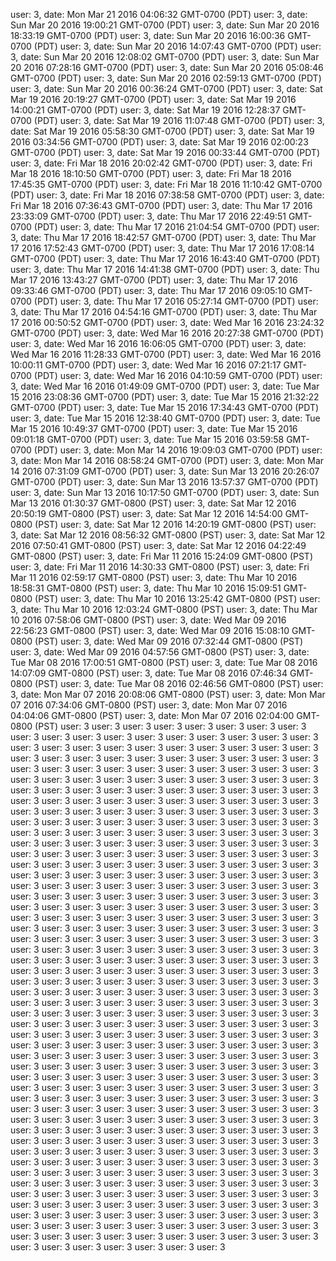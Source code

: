 user: 3, date: Mon Mar 21 2016 04:06:32 GMT-0700 (PDT)
user: 3, date: Sun Mar 20 2016 19:00:21 GMT-0700 (PDT)
user: 3, date: Sun Mar 20 2016 18:33:19 GMT-0700 (PDT)
user: 3, date: Sun Mar 20 2016 16:00:36 GMT-0700 (PDT)
user: 3, date: Sun Mar 20 2016 14:07:43 GMT-0700 (PDT)
user: 3, date: Sun Mar 20 2016 12:08:02 GMT-0700 (PDT)
user: 3, date: Sun Mar 20 2016 07:28:16 GMT-0700 (PDT)
user: 3, date: Sun Mar 20 2016 05:08:46 GMT-0700 (PDT)
user: 3, date: Sun Mar 20 2016 02:59:13 GMT-0700 (PDT)
user: 3, date: Sun Mar 20 2016 00:36:24 GMT-0700 (PDT)
user: 3, date: Sat Mar 19 2016 20:19:27 GMT-0700 (PDT)
user: 3, date: Sat Mar 19 2016 14:00:21 GMT-0700 (PDT)
user: 3, date: Sat Mar 19 2016 12:28:37 GMT-0700 (PDT)
user: 3, date: Sat Mar 19 2016 11:07:48 GMT-0700 (PDT)
user: 3, date: Sat Mar 19 2016 05:58:30 GMT-0700 (PDT)
user: 3, date: Sat Mar 19 2016 03:34:56 GMT-0700 (PDT)
user: 3, date: Sat Mar 19 2016 02:00:23 GMT-0700 (PDT)
user: 3, date: Sat Mar 19 2016 00:33:44 GMT-0700 (PDT)
user: 3, date: Fri Mar 18 2016 20:02:42 GMT-0700 (PDT)
user: 3, date: Fri Mar 18 2016 18:10:50 GMT-0700 (PDT)
user: 3, date: Fri Mar 18 2016 17:45:35 GMT-0700 (PDT)
user: 3, date: Fri Mar 18 2016 11:10:42 GMT-0700 (PDT)
user: 3, date: Fri Mar 18 2016 07:38:58 GMT-0700 (PDT)
user: 3, date: Fri Mar 18 2016 07:36:43 GMT-0700 (PDT)
user: 3, date: Thu Mar 17 2016 23:33:09 GMT-0700 (PDT)
user: 3, date: Thu Mar 17 2016 22:49:51 GMT-0700 (PDT)
user: 3, date: Thu Mar 17 2016 21:04:54 GMT-0700 (PDT)
user: 3, date: Thu Mar 17 2016 18:42:57 GMT-0700 (PDT)
user: 3, date: Thu Mar 17 2016 17:52:43 GMT-0700 (PDT)
user: 3, date: Thu Mar 17 2016 17:08:14 GMT-0700 (PDT)
user: 3, date: Thu Mar 17 2016 16:43:40 GMT-0700 (PDT)
user: 3, date: Thu Mar 17 2016 14:41:38 GMT-0700 (PDT)
user: 3, date: Thu Mar 17 2016 13:43:27 GMT-0700 (PDT)
user: 3, date: Thu Mar 17 2016 09:33:46 GMT-0700 (PDT)
user: 3, date: Thu Mar 17 2016 09:05:10 GMT-0700 (PDT)
user: 3, date: Thu Mar 17 2016 05:27:14 GMT-0700 (PDT)
user: 3, date: Thu Mar 17 2016 04:54:16 GMT-0700 (PDT)
user: 3, date: Thu Mar 17 2016 00:50:52 GMT-0700 (PDT)
user: 3, date: Wed Mar 16 2016 23:24:32 GMT-0700 (PDT)
user: 3, date: Wed Mar 16 2016 20:27:38 GMT-0700 (PDT)
user: 3, date: Wed Mar 16 2016 16:06:05 GMT-0700 (PDT)
user: 3, date: Wed Mar 16 2016 11:28:33 GMT-0700 (PDT)
user: 3, date: Wed Mar 16 2016 10:00:11 GMT-0700 (PDT)
user: 3, date: Wed Mar 16 2016 07:21:17 GMT-0700 (PDT)
user: 3, date: Wed Mar 16 2016 04:10:59 GMT-0700 (PDT)
user: 3, date: Wed Mar 16 2016 01:49:09 GMT-0700 (PDT)
user: 3, date: Tue Mar 15 2016 23:08:36 GMT-0700 (PDT)
user: 3, date: Tue Mar 15 2016 21:32:22 GMT-0700 (PDT)
user: 3, date: Tue Mar 15 2016 17:34:43 GMT-0700 (PDT)
user: 3, date: Tue Mar 15 2016 12:38:40 GMT-0700 (PDT)
user: 3, date: Tue Mar 15 2016 10:49:37 GMT-0700 (PDT)
user: 3, date: Tue Mar 15 2016 09:01:18 GMT-0700 (PDT)
user: 3, date: Tue Mar 15 2016 03:59:58 GMT-0700 (PDT)
user: 3, date: Mon Mar 14 2016 19:09:03 GMT-0700 (PDT)
user: 3, date: Mon Mar 14 2016 08:58:24 GMT-0700 (PDT)
user: 3, date: Mon Mar 14 2016 07:31:09 GMT-0700 (PDT)
user: 3, date: Sun Mar 13 2016 20:26:07 GMT-0700 (PDT)
user: 3, date: Sun Mar 13 2016 13:57:37 GMT-0700 (PDT)
user: 3, date: Sun Mar 13 2016 10:17:50 GMT-0700 (PDT)
user: 3, date: Sun Mar 13 2016 01:30:37 GMT-0800 (PST)
user: 3, date: Sat Mar 12 2016 20:50:19 GMT-0800 (PST)
user: 3, date: Sat Mar 12 2016 14:54:00 GMT-0800 (PST)
user: 3, date: Sat Mar 12 2016 14:20:19 GMT-0800 (PST)
user: 3, date: Sat Mar 12 2016 08:56:32 GMT-0800 (PST)
user: 3, date: Sat Mar 12 2016 07:50:41 GMT-0800 (PST)
user: 3, date: Sat Mar 12 2016 04:22:49 GMT-0800 (PST)
user: 3, date: Fri Mar 11 2016 15:24:09 GMT-0800 (PST)
user: 3, date: Fri Mar 11 2016 14:30:33 GMT-0800 (PST)
user: 3, date: Fri Mar 11 2016 02:59:17 GMT-0800 (PST)
user: 3, date: Thu Mar 10 2016 18:58:31 GMT-0800 (PST)
user: 3, date: Thu Mar 10 2016 15:09:51 GMT-0800 (PST)
user: 3, date: Thu Mar 10 2016 13:25:42 GMT-0800 (PST)
user: 3, date: Thu Mar 10 2016 12:03:24 GMT-0800 (PST)
user: 3, date: Thu Mar 10 2016 07:58:06 GMT-0800 (PST)
user: 3, date: Wed Mar 09 2016 22:56:23 GMT-0800 (PST)
user: 3, date: Wed Mar 09 2016 15:08:10 GMT-0800 (PST)
user: 3, date: Wed Mar 09 2016 07:32:44 GMT-0800 (PST)
user: 3, date: Wed Mar 09 2016 04:57:56 GMT-0800 (PST)
user: 3, date: Tue Mar 08 2016 17:00:51 GMT-0800 (PST)
user: 3, date: Tue Mar 08 2016 14:07:09 GMT-0800 (PST)
user: 3, date: Tue Mar 08 2016 07:46:34 GMT-0800 (PST)
user: 3, date: Tue Mar 08 2016 02:46:56 GMT-0800 (PST)
user: 3, date: Mon Mar 07 2016 20:08:06 GMT-0800 (PST)
user: 3, date: Mon Mar 07 2016 07:34:06 GMT-0800 (PST)
user: 3, date: Mon Mar 07 2016 04:04:06 GMT-0800 (PST)
user: 3, date: Mon Mar 07 2016 02:04:00 GMT-0800 (PST)
user: 3
user: 3
user: 3
user: 3
user: 3
user: 3
user: 3
user: 3
user: 3
user: 3
user: 3
user: 3
user: 3
user: 3
user: 3
user: 3
user: 3
user: 3
user: 3
user: 3
user: 3
user: 3
user: 3
user: 3
user: 3
user: 3
user: 3
user: 3
user: 3
user: 3
user: 3
user: 3
user: 3
user: 3
user: 3
user: 3
user: 3
user: 3
user: 3
user: 3
user: 3
user: 3
user: 3
user: 3
user: 3
user: 3
user: 3
user: 3
user: 3
user: 3
user: 3
user: 3
user: 3
user: 3
user: 3
user: 3
user: 3
user: 3
user: 3
user: 3
user: 3
user: 3
user: 3
user: 3
user: 3
user: 3
user: 3
user: 3
user: 3
user: 3
user: 3
user: 3
user: 3
user: 3
user: 3
user: 3
user: 3
user: 3
user: 3
user: 3
user: 3
user: 3
user: 3
user: 3
user: 3
user: 3
user: 3
user: 3
user: 3
user: 3
user: 3
user: 3
user: 3
user: 3
user: 3
user: 3
user: 3
user: 3
user: 3
user: 3
user: 3
user: 3
user: 3
user: 3
user: 3
user: 3
user: 3
user: 3
user: 3
user: 3
user: 3
user: 3
user: 3
user: 3
user: 3
user: 3
user: 3
user: 3
user: 3
user: 3
user: 3
user: 3
user: 3
user: 3
user: 3
user: 3
user: 3
user: 3
user: 3
user: 3
user: 3
user: 3
user: 3
user: 3
user: 3
user: 3
user: 3
user: 3
user: 3
user: 3
user: 3
user: 3
user: 3
user: 3
user: 3
user: 3
user: 3
user: 3
user: 3
user: 3
user: 3
user: 3
user: 3
user: 3
user: 3
user: 3
user: 3
user: 3
user: 3
user: 3
user: 3
user: 3
user: 3
user: 3
user: 3
user: 3
user: 3
user: 3
user: 3
user: 3
user: 3
user: 3
user: 3
user: 3
user: 3
user: 3
user: 3
user: 3
user: 3
user: 3
user: 3
user: 3
user: 3
user: 3
user: 3
user: 3
user: 3
user: 3
user: 3
user: 3
user: 3
user: 3
user: 3
user: 3
user: 3
user: 3
user: 3
user: 3
user: 3
user: 3
user: 3
user: 3
user: 3
user: 3
user: 3
user: 3
user: 3
user: 3
user: 3
user: 3
user: 3
user: 3
user: 3
user: 3
user: 3
user: 3
user: 3
user: 3
user: 3
user: 3
user: 3
user: 3
user: 3
user: 3
user: 3
user: 3
user: 3
user: 3
user: 3
user: 3
user: 3
user: 3
user: 3
user: 3
user: 3
user: 3
user: 3
user: 3
user: 3
user: 3
user: 3
user: 3
user: 3
user: 3
user: 3
user: 3
user: 3
user: 3
user: 3
user: 3
user: 3
user: 3
user: 3
user: 3
user: 3
user: 3
user: 3
user: 3
user: 3
user: 3
user: 3
user: 3
user: 3
user: 3
user: 3
user: 3
user: 3
user: 3
user: 3
user: 3
user: 3
user: 3
user: 3
user: 3
user: 3
user: 3
user: 3
user: 3
user: 3
user: 3
user: 3
user: 3
user: 3
user: 3
user: 3
user: 3
user: 3
user: 3
user: 3
user: 3
user: 3
user: 3
user: 3
user: 3
user: 3
user: 3
user: 3
user: 3
user: 3
user: 3
user: 3
user: 3
user: 3
user: 3
user: 3
user: 3
user: 3
user: 3
user: 3
user: 3
user: 3
user: 3
user: 3
user: 3
user: 3
user: 3
user: 3
user: 3
user: 3
user: 3
user: 3
user: 3
user: 3
user: 3
user: 3
user: 3
user: 3
user: 3
user: 3
user: 3
user: 3
user: 3
user: 3
user: 3
user: 3
user: 3
user: 3
user: 3
user: 3
user: 3
user: 3
user: 3
user: 3
user: 3
user: 3
user: 3
user: 3
user: 3
user: 3
user: 3
user: 3
user: 3
user: 3
user: 3
user: 3
user: 3
user: 3
user: 3
user: 3
user: 3
user: 3
user: 3
user: 3
user: 3
user: 3
user: 3
user: 3
user: 3
user: 3
user: 3
user: 3
user: 3
user: 3
user: 3
user: 3
user: 3
user: 3
user: 3
user: 3
user: 3
user: 3
user: 3
user: 3
user: 3
user: 3
user: 3
user: 3
user: 3
user: 3
user: 3
user: 3
user: 3
user: 3
user: 3
user: 3
user: 3
user: 3
user: 3
user: 3
user: 3
user: 3
user: 3
user: 3
user: 3
user: 3
user: 3
user: 3
user: 3
user: 3
user: 3
user: 3
user: 3
user: 3
user: 3
user: 3
user: 3
user: 3
user: 3
user: 3
user: 3
user: 3
user: 3
user: 3
user: 3
user: 3
user: 3
user: 3
user: 3
user: 3
user: 3
user: 3
user: 3
user: 3
user: 3
user: 3
user: 3
user: 3
user: 3
user: 3
user: 3
user: 3
user: 3
user: 3
user: 3
user: 3
user: 3
user: 3
user: 3
user: 3
user: 3
user: 3
user: 3
user: 3
user: 3
user: 3
user: 3
user: 3
user: 3
user: 3
user: 3
user: 3
user: 3
user: 3
user: 3
user: 3
user: 3
user: 3
user: 3
user: 3
user: 3
user: 3
user: 3
user: 3
user: 3
user: 3
user: 3
user: 3
user: 3
user: 3
user: 3
user: 3
user: 3
user: 3
user: 3
user: 3
user: 3
user: 3
user: 3
user: 3
user: 3
user: 3
user: 3
user: 3
user: 3
user: 3
